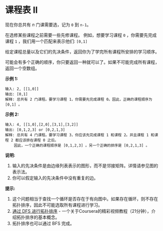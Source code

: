 # 课程表 II
现在你总共有 *n* 门课需要选，记为 `0` 到 `n-1`。

在选修某些课程之前需要一些先修课程。 例如，想要学习课程 `0` ，你需要先完成课程 `1` ，我们用一个匹配来表示他们: `[0,1]`

给定课程总量以及它们的先决条件，返回你为了学完所有课程所安排的学习顺序。

可能会有多个正确的顺序，你只要返回一种就可以了。如果不可能完成所有课程，返回一个空数组。

**示例 1:**

    输入: 2, [[1,0]] 
    输出: [0,1]
    解释: 总共有 2 门课程。要学习课程 1，你需要先完成课程 0。因此，正确的课程顺序为 [0,1] 。

**示例 2:**

    输入: 4, [[1,0],[2,0],[3,1],[3,2]]
    输出: [0,1,2,3] or [0,2,1,3]
    解释: 总共有 4 门课程。要学习课程 3，你应该先完成课程 1 和课程 2。并且课程 1 和课程 2 都应该排在课程 0 之后。  
        因此，一个正确的课程顺序是 [0,1,2,3] 。另一个正确的排序是 [0,2,1,3] 。

**说明:**

1. 输入的先决条件是由边缘列表表示的图形，而不是邻接矩阵。详情请参见图的表示法。
1. 你可以假定输入的先决条件中没有重复的边。

**提示:**

1. 这个问题相当于查找一个循环是否存在于有向图中。如果存在循环，则不存在拓扑排序，因此不可能选取所有课程进行学习。
1. [通过 DFS 进行拓扑排序](https://www.coursera.org/specializations/algorithms) - 一个关于Coursera的精彩视频教程（21分钟），介绍拓扑排序的基本概念。
1. 拓扑排序也可以通过 BFS 完成。